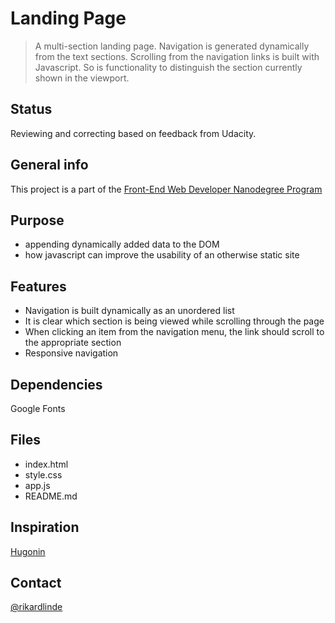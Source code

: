 # Landing Page

> A multi-section landing page. Navigation is generated dynamically from the text sections. Scrolling from the navigation links is built with Javascript. So is functionality to distinguish the section currently shown in the viewport.


## Status

Reviewing and correcting based on feedback from Udacity.


## General info

This project is a part of the [Front-End Web Developer Nanodegree Program](https://www.udacity.com/course/front-end-web-developer-nanodegree--nd0011)


## Purpose

* appending dynamically added data to the DOM
* how javascript can improve the usability of an otherwise static site


## Features

* Navigation is built dynamically as an unordered list
* It is clear which section is being viewed while scrolling through the page
* When clicking an item from the navigation menu, the link should scroll to the appropriate section
* Responsive navigation


## Dependencies

Google Fonts


## Files

* index.html
* style.css
* app.js
* README.md


## Inspiration

[Hugonin](https://github.com/hugonin/landing-page)


## Contact

[@rikardlinde](https://github.com/rikardlinde)
